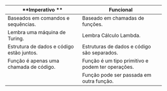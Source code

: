 | **Imperativo **                           | **Funcional**                                     |
| ----------------------------------------- | ------------------------------------------------- |
| Baseados em comandos e sequências.        | Baseado em chamadas de funções.                   |
| Lembra uma máquina de Turing.             | Lembra Cálculo Lambda.                            |
| Estrutura de dados e código estão juntos. | Estruturas de dados e código são separados.       |
| Função é apenas uma chamada de código.    | Função é um tipo primitivo e podem ter operações. |
|                                           | Função pode ser passada em outra função.          |
